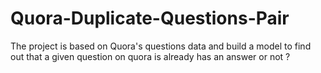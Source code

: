 # Quora-Duplicate-Questions-Pair
The project is based on Quora's questions data and build a model to find out that a given question on quora is already has an answer or not ?

